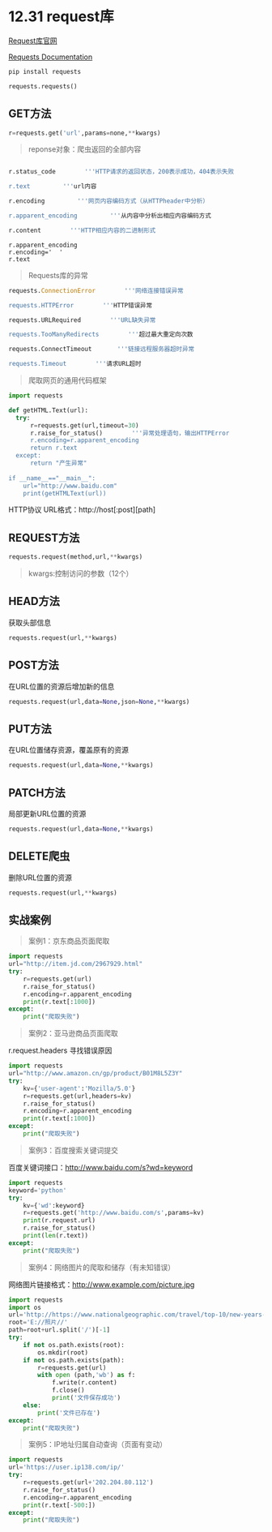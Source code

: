12.31 request库
=======

[Request库官网](http://www.python-requests.org)

[Requests Documentation](https://requests.readthedocs.io/_/downloads/en/master/pdf/)

```python
pip install requests

requests.requests()
```

**GET方法**
---
```python
r=requests.get('url',params=none,**kwargs)
```

>reponse对象：爬虫返回的全部内容
  
  ```python
  
  r.status_code        '''HTTP请求的返回状态，200表示成功，404表示失败
  
  r.text         '''url内容
  
  r.encoding         '''网页内容编码方式（从HTTPheader中分析）
  
  r.apparent_encoding         '''从内容中分析出相应内容编码方式
  
  r.content        '''HTTP相应内容的二进制形式
  ```
  
  ```
  r.apparent_encoding
  r.encoding='  '
  r.text
  
  ```
  
>Requests库的异常
```python
requests.ConnectionError        '''网络连接错误异常

requests.HTTPError        '''HTTP错误异常

requests.URLRequired        '''URL缺失异常

requests.TooManyRedirects        '''超过最大重定向次数

requests.ConnectTimeout       '''链接远程服务器超时异常

requests.Timeout        '''请求URL超时
```

>爬取网页的通用代码框架
```python
import requests

def getHTML.Text(url):
  try:
      r=requests.get(url,timeout=30)
      r.raise_for_status()        '''异常处理语句，输出HTTPError
      r.encoding=r.apparent_encoding
      return r.text
  except:
      return "产生异常"
    
if __name__=="__main__":
    url="http://www.baidu.com"
    print(getHTMLText(url))
```
HTTP协议
URL格式：http://host[:post][path]

REQUEST方法
---
```python
requests.request(method,url,**kwargs)
```
>kwargs:控制访问的参数（12个）

HEAD方法
---
获取头部信息
```python
requests.request(url,**kwargs)
```

POST方法
---
在URL位置的资源后增加新的信息
```python
requests.request(url,data=None,json=None,**kwargs)
```

PUT方法
---
在URL位置储存资源，覆盖原有的资源
```python
requests.request(url,data=None,**kwargs)
```

PATCH方法
---
局部更新URL位置的资源
```python
requests.request(url,data=None,**kwargs)
```

DELETE爬虫
---
删除URL位置的资源
```python
requests.request(url,**kwargs)
```

实战案例
---
>案例1：京东商品页面爬取
```python
import requests
url="http://item.jd.com/2967929.html"
try:
    r=requests.get(url)
    r.raise_for_status()
    r.encoding=r.apparent_encoding
    print(r.text[:1000])
except:
    print("爬取失败")
```

>案例2：亚马逊商品页面爬取

r.request.headers 寻找错误原因
```python
import requests
url="http://www.amazon.cn/gp/product/B01M8L5Z3Y"
try:
    kv={'user-agent':'Mozilla/5.0'}
    r=requests.get(url,headers=kv)
    r.raise_for_status()
    r.encoding=r.apparent_encoding
    print(r.text[:1000])
except:
    print("爬取失败")
```

>案例3：百度搜索关键词提交

百度关键词接口：http://www.baidu.com/s?wd=keyword
```python
import requests
keyword='python'
try:
    kv={'wd':keyword}
    r=requests.get('http://www.baidu.com/s',params=kv)
    print(r.request.url)
    r.raise_for_status()
    print(len(r.text))
except:
    print("爬取失败")
```

>案例4：网络图片的爬取和储存（有未知错误）

网络图片链接格式：http://www.example.com/picture.jpg
```python
import requests
import os
url='http://https://www.nationalgeographic.com/travel/top-10/new-years-eve-celebrations/#/85691.jpg'
root='E://照片//'
path=root+url.split('/')[-1]
try:
    if not os.path.exists(root):
        os.mkdir(root)
    if not os.path.exists(path):
        r=requests.get(url)
        with open (path,'wb') as f:
            f.write(r.content)
            f.close()
            print('文件保存成功')
    else:
        print('文件已存在')
except:
    print("爬取失败")
```

>案例5：IP地址归属自动查询（页面有变动）
```python
import requests
url='https://user.ip138.com/ip/'
try:
    r=requests.get(url+'202.204.80.112')
    r.raise_for_status()
    r.encoding=r.apparent_encoding
    print(r.text[-500:])
except:
    print("爬取失败")
```
